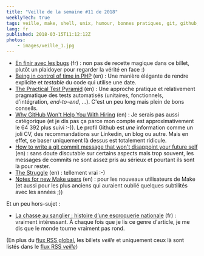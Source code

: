 ```yaml
---
title: "Veille de la semaine #11 de 2018"
weeklyTech: true
tags: veille, make, shell, unix, humour, bonnes pratiques, git, github, unit test, php, bug
lang: fr
published: 2018-03-15T11:12:12Z
photos:
    - images/veille_1.jpg
---
```

* [En finir avec les bugs](https://blog.crafting-labs.fr/2015/04/08/en-finir-avec-les-bugs/) (fr)&nbsp;: non pas de recette magique dans ce billet, plutôt un plaidoyer pour regarder la vérité en face :)
* [Being in control of time in PHP](https://blog.frankdejonge.nl/being-in-control-of-time-in-php/) (en)&nbsp;: Une manière élégante de rendre explicite et *testable* du code qui utilise une date.
* [The Practical Test Pyramid](https://martinfowler.com/articles/practical-test-pyramid.html#SpecialisedTestHelpers) (en)&nbsp;: Une approche pratique et relativement pragmatique des tests automatisés (unitaires, fonctionnels, d'intégration, *end-to-end*, …). C'est un peu long mais plein de bons conseils.
* [Why GitHub Won't Help You With Hiring](https://www.benfrederickson.com/github-wont-help-with-hiring/) (en)&nbsp;: Je serais pas aussi catégorique (et je dis pas ça parce mon compte est approximativement le 64 392 plus suivi :-)). Le profil Github est *une* information comme un joli CV, des recommandations sur Linkedin, un blog ou autre. Mais en effet, se baser uniquement là dessus est totalement ridicule.
* [How to write a git commit message that won't disappoint your future self](http://www.topaz.io/git-commit-message/) (en)&nbsp;: sans doute discutable sur certains aspects mais trop souvent, les messages de commits ne sont assez pris au sérieux et pourtant ils sont là pour rester.
* [The Struggle](http://www.monkeyuser.com/2018/the-struggle/) (en)&nbsp;: tellement vrai :-)
* [Notes for new Make users](http://gromnitsky.users.sourceforge.net/articles/notes-for-new-make-users/) (en)&nbsp;: pour les nouveaux utilisateurs de Make (et aussi pour les plus anciens qui auraient oublié quelques subtilités avec les années ;))

Et un peu hors-sujet&nbsp;:

* [La chasse au sanglier : histoire d’une escroquerie nationale](https://blog.defi-ecologique.com/chasse-au-sanglier/) (fr)&nbsp;: vraiment intéressant. À chaque fois que je lis ce genre d'article, je me dis que le monde tourne vraiment pas rond.

(En plus du [flux RSS global](/rss.xml), les billets *veille*
et uniquement ceux là sont listés dans le [flux RSS *veille*](/rss/veille.xml))
